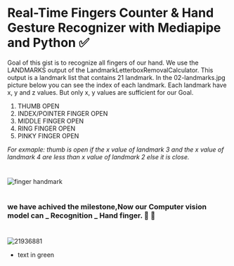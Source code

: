 # Real-Time Fingers Counter & Hand Gesture Recognizer with Mediapipe and Python ✅

Goal of this gist is to recognize all fingers of our hand. We use the LANDMARKS output of the LandmarkLetterboxRemovalCalculator. This output is a landmark list that contains 21 landmark. In the 02-landmarks.jpg picture below you can see the index of each landmark. Each landmark have x, y and z values. But only x, y values are sufficient for our Goal.

1. THUMB OPEN
2. INDEX/POINTER FINGER OPEN
3. MIDDLE FINGER OPEN
4. RING FINGER OPEN
5. PINKY FINGER OPEN

*For exmaple: thumb is open if the x value of landmark 3 and the x value of landmark 4 are less than x value of landmark 2 else it is close.*

#
![finger handmark](https://user-images.githubusercontent.com/75518471/149621188-e0f7405a-eb99-40ee-9c4a-c1be826b8783.jpg)


#

###  we have achived the milestone,Now our Computer vision model can _ Recognition _ Hand finger. 💎 🏁
#

![21936881](https://user-images.githubusercontent.com/75518471/149620356-bc868bee-cbb5-4bfe-b1d8-e41d9cdf330a.jpg)


+ text in green
